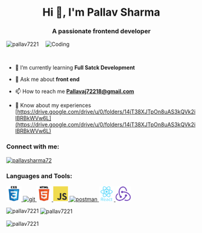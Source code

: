 <h1 align="center">Hi 👋, I'm Pallav Sharma</h1>
<h3 align="center">A passionate frontend developer</h3>
<img align="right" alt="Coding" width="400px" src="https://camo.githubusercontent.com/cae12fddd9d6982901d82580bdf321d81fb299141098ca1c2d4891870827bf17/68747470733a2f2f6d69726f2e6d656469756d2e636f6d2f6d61782f313336302f302a37513379765349765f7430696f4a2d5a2e676966"/>

<p align="left"> <img src="https://komarev.com/ghpvc/?username=pallav7221&label=Profile%20views&color=0e75b6&style=flat" alt="pallav7221" /> </p>

<p align="left"> <a href="https://twitter.com/" target="blank"><img src="https://img.shields.io/twitter/follow/?logo=twitter&style=for-the-badge" alt="" /></a> </p>

- 🌱 I’m currently learning **Full Satck Development**

- 💬 Ask me about **front end**

- 📫 How to reach me **Pallavaj72218@gmail.com**

- 📄 Know about my experiences [https://drive.google.com/drive/u/0/folders/14jT38XJTpOn8uAS3kQVk2ilBRBkWVw6L](https://drive.google.com/drive/u/0/folders/14jT38XJTpOn8uAS3kQVk2ilBRBkWVw6L)

<h3 align="left">Connect with me:</h3>
<p align="left">
<a href="https://linkedin.com/in/pallavsharma72" target="blank"><img align="center" src="https://raw.githubusercontent.com/rahuldkjain/github-profile-readme-generator/master/src/images/icons/Social/linked-in-alt.svg" alt="pallavsharma72" height="30" width="40" /></a>
</p>

<h3 align="left">Languages and Tools:</h3>
<p align="left"> <a href="https://www.w3schools.com/css/" target="_blank" rel="noreferrer"> <img src="https://raw.githubusercontent.com/devicons/devicon/master/icons/css3/css3-original-wordmark.svg" alt="css3" width="40" height="40"/> </a> <a href="https://git-scm.com/" target="_blank" rel="noreferrer"> <img src="https://www.vectorlogo.zone/logos/git-scm/git-scm-icon.svg" alt="git" width="40" height="40"/> </a> <a href="https://www.w3.org/html/" target="_blank" rel="noreferrer"> <img src="https://raw.githubusercontent.com/devicons/devicon/master/icons/html5/html5-original-wordmark.svg" alt="html5" width="40" height="40"/> </a> <a href="https://developer.mozilla.org/en-US/docs/Web/JavaScript" target="_blank" rel="noreferrer"> <img src="https://raw.githubusercontent.com/devicons/devicon/master/icons/javascript/javascript-original.svg" alt="javascript" width="40" height="40"/> </a> <a href="https://postman.com" target="_blank" rel="noreferrer"> <img src="https://www.vectorlogo.zone/logos/getpostman/getpostman-icon.svg" alt="postman" width="40" height="40"/> </a> <a href="https://reactjs.org/" target="_blank" rel="noreferrer"> <img src="https://raw.githubusercontent.com/devicons/devicon/master/icons/react/react-original-wordmark.svg" alt="react" width="40" height="40"/> </a> <a href="https://redux.js.org" target="_blank" rel="noreferrer"> <img src="https://raw.githubusercontent.com/devicons/devicon/master/icons/redux/redux-original.svg" alt="redux" width="40" height="40"/> </a> </p>

<p><img align="left" src="https://github-readme-stats.vercel.app/api/top-langs?username=pallav7221&show_icons=true&locale=en&layout=compact" alt="pallav7221" /></p>

<p>&nbsp;<img align="center" src="https://github-readme-stats.vercel.app/api?username=pallav7221&show_icons=true&locale=en" alt="pallav7221" /></p>

<p><img align="center" src="https://github-readme-streak-stats.herokuapp.com/?user=pallav7221&" alt="pallav7221" /></p>

